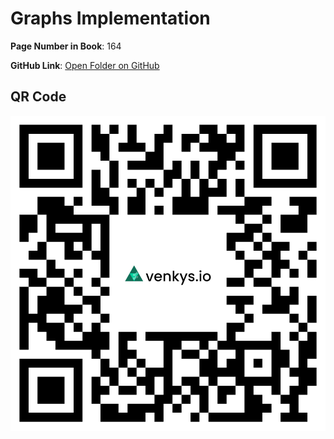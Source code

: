 # Graphs Implementation

**Page Number in Book**: 164

**GitHub Link**: [Open Folder on GitHub](https://github.com/venkys-media/Venky_on_Datastructures/tree/main/Graphs/implementation)


## QR Code
![QR Code](./URL%20QR%20Code%20(24).png)


